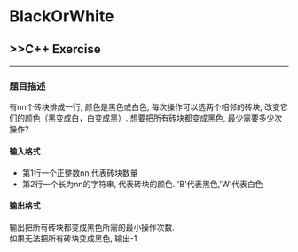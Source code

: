 # BlackOrWhite

## >>C++ Exercise

***

### 题目描述  
 有nn个砖块排成一行, 颜色是黑色或白色, 每次操作可以选两个相邻的砖块, 改变它们的颜色（黑变成白，白变成黑）.   想要把所有砖块都变成黑色, 最少需要多少次操作?  
 
#### 输入格式  
+ 第1行一个正整数nn,代表砖块数量  
+ 第2行一个长为nn的字符串, 代表砖块的颜色. 'B'代表黑色,'W'代表白色  
#### 输出格式  
输出把所有砖块都变成黑色所需的最小操作次数.  
如果无法把所有砖块变成黑色, 输出-1